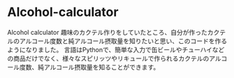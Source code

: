 # Alcohol-calculator
Alcohol calculator
趣味のカクテル作りをしていたところ、自分が作ったカクテルのアルコール度数と純アルコール摂取量を知りたいと思い、このコードを作るようになりました。
言語はPythonで、簡単な入力で缶ビールやチューハイなどの商品だけでなく、様々なスピリッツやリキュールで作られるカクテルのアルコール度数、純アルコール摂取量を知ることができます。
